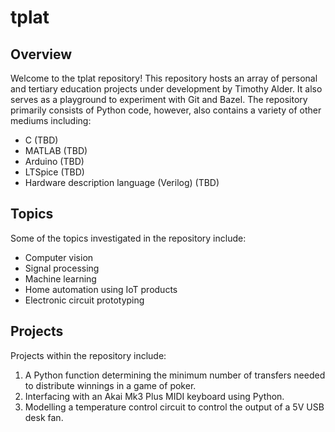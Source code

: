 # tplat

## Overview
Welcome to the tplat repository! This repository hosts an array of personal and tertiary education projects under development by Timothy Alder. It also serves as a playground to experiment with Git and Bazel. The repository primarily consists of Python code, however, also contains a variety of other mediums including:
* C (TBD)
* MATLAB (TBD)
* Arduino (TBD)
* LTSpice (TBD)
* Hardware description language (Verilog) (TBD)

## Topics
Some of the topics investigated in the repository include:
* Computer vision
* Signal processing
* Machine learning
* Home automation using IoT products
* Electronic circuit prototyping

## Projects 
Projects within the repository include:
1. A Python function determining the minimum number of transfers needed to distribute winnings in a game of poker.
1. Interfacing with an Akai Mk3 Plus MIDI keyboard using Python.
1. Modelling a temperature control circuit to control the output of a 5V USB desk fan.